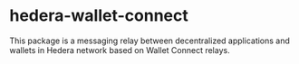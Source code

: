 # hedera-wallet-connect
This package is a messaging relay between decentralized applications and wallets in Hedera network based on Wallet Connect relays.
